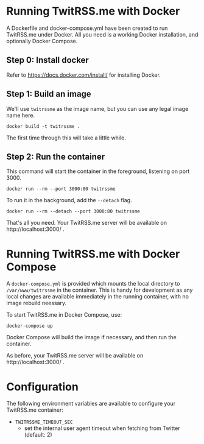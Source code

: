 # Running TwitRSS.me with Docker

A Dockerfile and docker-compose.yml have been created to run TwitRSS.me under Docker. All you need is a working Docker installation, and optionally Docker Compose.

## Step 0: Install docker

Refer to https://docs.docker.com/install/ for installing Docker.

## Step 1: Build an image

We'll use `twitrssme` as the image name, but you can use any legal image name here.

  `docker build -t twitrssme .`

The first time through this will take a little while.

## Step 2: Run the container

This command will start the container in the foreground, listening on port 3000.

  `docker run --rm --port 3000:80 twitrssme`

To run it in the background, add the `--detach` flag.

  `docker run --rm --detach --port 3000:80 twitrssme`

That's all you need. Your TwitRSS.me server will be available on http://localhost:3000/ .

# Running TwitRSS.me with Docker Compose

A `docker-compose.yml` is provided which mounts the local directory to `/var/www/twitrssme` in the container. This is handy for development as any local changes are available immediately in the running container, with no image rebuild neessary.

To start TwitRSS.me in Docker Compose, use:

  `docker-compose up`

Docker Compose will build the image if necessary, and then run the container.

As before, your TwitRSS.me server will be available on http://localhost:3000/ .

# Configuration

The following environment variables are available to configure your TwitRSS.me container:

* `TWITRSSME_TIMEOUT_SEC`
  * set the internal user agent timeout when fetching from Twitter (default: 2)
